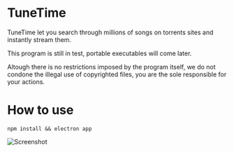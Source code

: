 # TuneTime
TuneTime let you search through millions of songs on torrents sites and instantly stream them.

This program is still in test, portable executables will come later.

Altough there is no restrictions imposed by the program itself, we do not condone the illegal use of copyrighted files, you are the sole responsible for your actions.
# How to use
```
npm install && electron app
```
![Screenshot](http://i.imgur.com/VzJAm1q.png)
